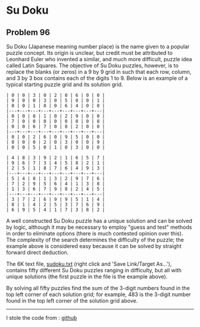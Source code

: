 Su Doku
=======

Problem 96
----------

Su Doku (Japanese meaning number place) is the name given to a popular puzzle concept. Its origin is unclear, but credit must be attributed to Leonhard Euler who invented a similar, and much more difficult, puzzle idea called Latin Squares. The objective of Su Doku puzzles, however, is to replace the blanks (or zeros) in a 9 by 9 grid in such that each row, column, and 3 by 3 box contains each of the digits 1 to 9. Below is an example of a typical starting puzzle grid and its solution grid.

```
| 0 | 0 | 3 | 0 | 2 | 0 | 6 | 0 | 0 |
| 9 | 0 | 0 | 3 | 0 | 5 | 0 | 0 | 1 |
| 0 | 0 | 1 | 8 | 0 | 6 | 4 | 0 | 0 |
|---+---+---+---+---+---+---+---+---|
| 0 | 0 | 8 | 1 | 0 | 2 | 9 | 0 | 0 |
| 7 | 0 | 0 | 0 | 0 | 0 | 0 | 0 | 8 |
| 0 | 0 | 6 | 7 | 0 | 8 | 2 | 0 | 0 |
|---+---+---+---+---+---+---+---+---|
| 0 | 0 | 2 | 6 | 0 | 9 | 5 | 0 | 0 |
| 8 | 0 | 0 | 2 | 0 | 3 | 0 | 0 | 9 |
| 0 | 0 | 5 | 0 | 1 | 0 | 3 | 0 | 0 |
```

```
| 4 | 8 | 3 | 9 | 2 | 1 | 6 | 5 | 7 |
| 9 | 6 | 7 | 3 | 4 | 5 | 8 | 2 | 1 |
| 2 | 5 | 1 | 8 | 7 | 6 | 4 | 9 | 3 |
|---+---+---+---+---+---+---+---+---|
| 5 | 4 | 8 | 1 | 3 | 2 | 9 | 7 | 6 |
| 7 | 2 | 9 | 5 | 6 | 4 | 1 | 3 | 8 |
| 1 | 3 | 6 | 7 | 9 | 8 | 2 | 4 | 5 |
|---+---+---+---+---+---+---+---+---|
| 3 | 7 | 2 | 6 | 9 | 9 | 5 | 1 | 4 |
| 8 | 1 | 4 | 2 | 5 | 3 | 7 | 6 | 9 |
| 6 | 9 | 5 | 4 | 1 | 7 | 3 | 8 | 2 |
```

A well constructed Su Doku puzzle has a unique solution and can be solved by logic, although it may be necessary to employ "guess and test" methods in order to eliminate options (there is much contested opinion over this). The complexity of the search determines the difficulty of the puzzle; the example above is considered easy because it can be solved by straight forward direct deduction.

The 6K text file, [sudoku.txt](sudoku) (right click and 'Save Link/Target As...'), contains fifty different Su Doku puzzles ranging in difficulty, but all with unique solutions (the first puzzle in the file is the example above).

By solving all fifty puzzles find the sum of the 3-digit numbers found in the top left corner of each solution grid; for example, 483 is the 3-digit number found in the top left corner of the solution grid above.


--------------------

I stole the code from : [github](https://github.com/irevoire/sudoku_solver)

